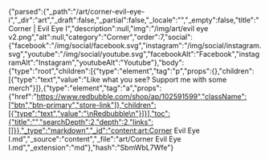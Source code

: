 {"parsed":{"_path":"/art/corner-evil-eye-i","_dir":"art","_draft":false,"_partial":false,"_locale":"","_empty":false,"title":"Corner | Evil Eye I","description":null,"img":"/img/art/evil eye v2.png","alt":null,"category":"Corner","order":7,"social":{"facebook":"/img/social/facebook.svg","instagram":"/img/social/instagram.svg","youtube":"/img/social/youtube.svg","facebookAlt":"Facebook","instagramAlt":"Instagram","youtubeAlt":"Youtube"},"body":{"type":"root","children":[{"type":"element","tag":"p","props":{},"children":[{"type":"text","value":"Like what you see? Support me with some merch"}]},{"type":"element","tag":"a","props":{"href":"https://www.redbubble.com/shop/ap/102591599","className":["btn","btn-primary","store-link"]},"children":[{"type":"text","value":"\nRedbubble\n"}]}],"toc":{"title":"","searchDepth":2,"depth":2,"links":[]}},"_type":"markdown","_id":"content:art:Corner Evil Eye I.md","_source":"content","_file":"art/Corner Evil Eye I.md","_extension":"md"},"hash":"SbmWbL7Wfe"}